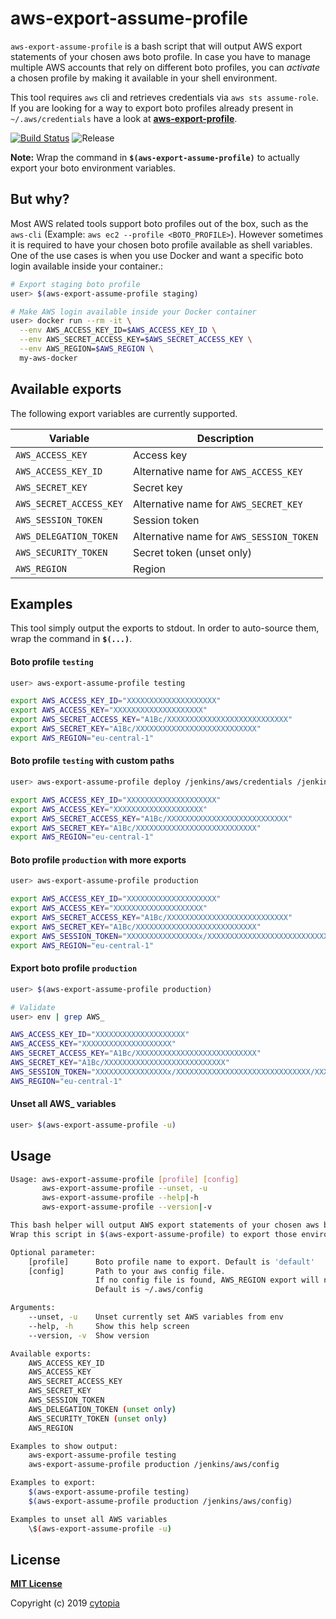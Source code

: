 # aws-export-assume-profile

`aws-export-assume-profile` is a bash script that will output AWS export statements of your chosen aws boto profile. In case you have to manage multiple AWS accounts that rely on different boto profiles, you can *activate* a chosen profile by making it available in your shell environment.

This tool requires `aws` cli and retrieves credentials via `aws sts assume-role`. If you are looking for a way to export boto profiles already present in `~/.aws/credentials` have a look at **[aws-export-profile](https://github.com/cytopia/aws-export-profile)**.

[![Build Status](https://travis-ci.org/cytopia/aws-export-assume-profile.svg?branch=master)](https://travis-ci.org/cytopia/aws-export-assume-profile)
![Release](https://img.shields.io/github/release/cytopia/aws-export-assume-profile.svg)

**Note:** Wrap the command in **`$(aws-export-assume-profile)`** to actually export your boto environment variables.


## But why?

Most AWS related tools support boto profiles out of the box, such as the `aws-cli` (Example: `aws ec2 --profile <BOTO_PROFILE>`). However sometimes it is required to have your chosen boto profile available as shell variables. One of the use cases is when you use Docker and want a specific boto login available inside your container.:
```bash
# Export staging boto profile
user> $(aws-export-assume-profile staging)

# Make AWS login available inside your Docker container
user> docker run --rm -it \
  --env AWS_ACCESS_KEY_ID=$AWS_ACCESS_KEY_ID \
  --env AWS_SECRET_ACCESS_KEY=$AWS_SECRET_ACCESS_KEY \
  --env AWS_REGION=$AWS_REGION \
  my-aws-docker
```


## Available exports

The following export variables are currently supported.

| Variable               | Description |
|------------------------|-------------|
| `AWS_ACCESS_KEY`       | Access key  |
| `AWS_ACCESS_KEY_ID`    | Alternative name for `AWS_ACCESS_KEY`|
| `AWS_SECRET_KEY`       | Secret key  |
| `AWS_SECRET_ACCESS_KEY`| Alternative name for `AWS_SECRET_KEY`|
| `AWS_SESSION_TOKEN`    | Session token |
| `AWS_DELEGATION_TOKEN` | Alternative name for `AWS_SESSION_TOKEN` |
| `AWS_SECURITY_TOKEN`   | Secret token (unset only) |
| `AWS_REGION`           | Region |


## Examples

This tool simply output the exports to stdout. In order to auto-source them, wrap the command in **`$(...)`**.

#### Boto profile `testing`

```bash
user> aws-export-assume-profile testing

export AWS_ACCESS_KEY_ID="XXXXXXXXXXXXXXXXXXXX"
export AWS_ACCESS_KEY="XXXXXXXXXXXXXXXXXXXX"
export AWS_SECRET_ACCESS_KEY="A1Bc/XXXXXXXXXXXXXXXXXXXXXXXXXXX"
export AWS_SECRET_KEY="A1Bc/XXXXXXXXXXXXXXXXXXXXXXXXXXX"
export AWS_REGION="eu-central-1"
```

#### Boto profile `testing` with custom paths

```bash
user> aws-export-assume-profile deploy /jenkins/aws/credentials /jenkins/aws/config

export AWS_ACCESS_KEY_ID="XXXXXXXXXXXXXXXXXXXX"
export AWS_ACCESS_KEY="XXXXXXXXXXXXXXXXXXXX"
export AWS_SECRET_ACCESS_KEY="A1Bc/XXXXXXXXXXXXXXXXXXXXXXXXXXX"
export AWS_SECRET_KEY="A1Bc/XXXXXXXXXXXXXXXXXXXXXXXXXXX"
export AWS_REGION="eu-central-1"
```

#### Boto profile `production` with more exports
```bash
user> aws-export-assume-profile production

export AWS_ACCESS_KEY_ID="XXXXXXXXXXXXXXXXXXXX"
export AWS_ACCESS_KEY="XXXXXXXXXXXXXXXXXXXX"
export AWS_SECRET_ACCESS_KEY="A1Bc/XXXXXXXXXXXXXXXXXXXXXXXXXXX"
export AWS_SECRET_KEY="A1Bc/XXXXXXXXXXXXXXXXXXXXXXXXXXX"
export AWS_SESSION_TOKEN="XXXXXXXXXXXXXXXXx/XXXXXXXXXXXXXXXXXXXXXXXXXXXXXX/XXXXXXXXXXXXXXXXXXXXXXXX/XXXXXXXXXXXXXXXXXXX/XXXXXXXXXXXX="
export AWS_REGION="eu-central-1"
```

#### Export boto profile `production`
```bash
user> $(aws-export-assume-profile production)

# Validate
user> env | grep AWS_

AWS_ACCESS_KEY_ID="XXXXXXXXXXXXXXXXXXXX"
AWS_ACCESS_KEY="XXXXXXXXXXXXXXXXXXXX"
AWS_SECRET_ACCESS_KEY="A1Bc/XXXXXXXXXXXXXXXXXXXXXXXXXXX"
AWS_SECRET_KEY="A1Bc/XXXXXXXXXXXXXXXXXXXXXXXXXXX"
AWS_SESSION_TOKEN="XXXXXXXXXXXXXXXXx/XXXXXXXXXXXXXXXXXXXXXXXXXXXXXX/XXXXXXXXXXXXXXXXXXXXXXXX/XXXXXXXXXXXXXXXXXXX/XXXXXXXXXXXX="
AWS_REGION="eu-central-1"
```

#### Unset all AWS_ variables
```bash
user> $(aws-export-assume-profile -u)
```


## Usage

```bash
Usage: aws-export-assume-profile [profile] [config]
       aws-export-assume-profile --unset, -u
       aws-export-assume-profile --help|-h
       aws-export-assume-profile --version|-v

This bash helper will output AWS export statements of your chosen aws boto profile.
Wrap this script in $(aws-export-assume-profile) to export those environment variables.

Optional parameter:
    [profile]      Boto profile name to export. Default is 'default'
    [config]       Path to your aws config file.
                   If no config file is found, AWS_REGION export will not be available.
                   Default is ~/.aws/config

Arguments:
    --unset, -u    Unset currently set AWS variables from env
    --help, -h     Show this help screen
    --version, -v  Show version

Available exports:
    AWS_ACCESS_KEY_ID
    AWS_ACCESS_KEY
    AWS_SECRET_ACCESS_KEY
    AWS_SECRET_KEY
    AWS_SESSION_TOKEN
    AWS_DELEGATION_TOKEN (unset only)
    AWS_SECURITY_TOKEN (unset only)
    AWS_REGION

Examples to show output:
    aws-export-assume-profile testing
    aws-export-assume-profile production /jenkins/aws/config

Examples to export:
    $(aws-export-assume-profile testing)
    $(aws-export-assume-profile production /jenkins/aws/config)

Examples to unset all AWS variables
    \$(aws-export-assume-profile -u)
```

## License

**[MIT License](LICENSE.md)**

Copyright (c) 2019 [cytopia](https://github.com/cytopia)
